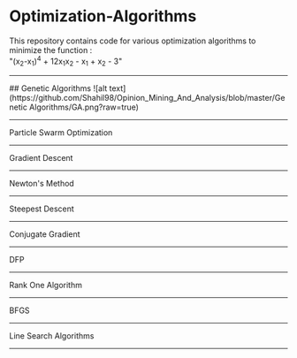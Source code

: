 # Optimization-Algorithms       
This repository contains code for various optimization algorithms to minimize the function : <br> "(x<sub>2</sub>-x<sub>1</sub>)<sup>4</sup> + 12x<sub>1</sub>x<sub>2</sub> - x<sub>1</sub> + x<sub>2</sub> - 3"
<hr>
## Genetic Algorithms
![alt text](https://github.com/Shahil98/Opinion_Mining_And_Analysis/blob/master/Genetic Algorithms/GA.png?raw=true)
<hr>
Particle Swarm Optimization
<hr>
Gradient Descent
<hr>
Newton's Method
<hr>
Steepest Descent 
<hr>
Conjugate Gradient
<hr>
DFP
<hr>
Rank One Algorithm
<hr>
BFGS
<hr>
Line Search Algorithms
<hr>
